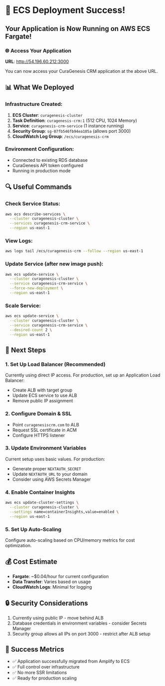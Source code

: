 # 🎉 ECS Deployment Success!

## Your Application is Now Running on AWS ECS Fargate!

### 🌐 Access Your Application
**URL**: http://54.196.60.212:3000

You can now access your CuraGenesis CRM application at the above URL.

## 📊 What We Deployed

### Infrastructure Created:
1. **ECS Cluster**: `curagenesis-cluster`
2. **Task Definition**: `curagenesis-crm:1` (512 CPU, 1024 Memory)
3. **Service**: `curagenesis-crm-service` (1 instance running)
4. **Security Group**: `sg-07fb546fb94ea105a` (allows port 3000)
5. **CloudWatch Log Group**: `/ecs/curagenesis-crm`

### Environment Configuration:
- Connected to existing RDS database
- CuraGenesis API token configured
- Running in production mode

## 🔍 Useful Commands

### Check Service Status:
```bash
aws ecs describe-services \
  --cluster curagenesis-cluster \
  --services curagenesis-crm-service \
  --region us-east-1
```

### View Logs:
```bash
aws logs tail /ecs/curagenesis-crm --follow --region us-east-1
```

### Update Service (after new image push):
```bash
aws ecs update-service \
  --cluster curagenesis-cluster \
  --service curagenesis-crm-service \
  --force-new-deployment \
  --region us-east-1
```

### Scale Service:
```bash
aws ecs update-service \
  --cluster curagenesis-cluster \
  --service curagenesis-crm-service \
  --desired-count 2 \
  --region us-east-1
```

## 🚀 Next Steps

### 1. Set Up Load Balancer (Recommended)
Currently using direct IP access. For production, set up an Application Load Balancer:
- Create ALB with target group
- Update ECS service to use ALB
- Remove public IP assignment

### 2. Configure Domain & SSL
- Point `curagenesiscrm.com` to ALB
- Request SSL certificate in ACM
- Configure HTTPS listener

### 3. Update Environment Variables
Current setup uses basic values. For production:
- Generate proper `NEXTAUTH_SECRET`
- Update `NEXTAUTH_URL` to your domain
- Consider using AWS Secrets Manager

### 4. Enable Container Insights
```bash
aws ecs update-cluster-settings \
  --cluster curagenesis-cluster \
  --settings name=containerInsights,value=enabled \
  --region us-east-1
```

### 5. Set Up Auto-Scaling
Configure auto-scaling based on CPU/memory metrics for cost optimization.

## 💰 Cost Estimate
- **Fargate**: ~$0.04/hour for current configuration
- **Data Transfer**: Varies based on usage
- **CloudWatch Logs**: Minimal for logging

## 🔒 Security Considerations
1. Currently using public IP - move behind ALB
2. Database credentials in environment variables - consider Secrets Manager
3. Security group allows all IPs on port 3000 - restrict after ALB setup

## 🎯 Success Metrics
- ✅ Application successfully migrated from Amplify to ECS
- ✅ Full control over infrastructure
- ✅ No more SSR limitations
- ✅ Ready for production scaling
